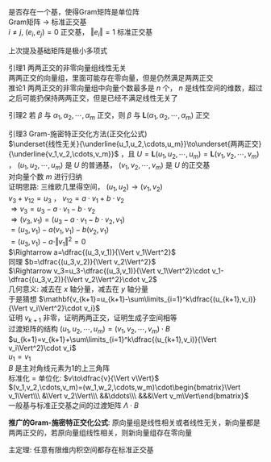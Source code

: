 是否存在一个基，使得Gram矩阵是单位阵    
Gram矩阵 $\to$ 标准正交基    
 $i\neq j,\ (e_i,e_j)=0$ 正交基， $\Vert e_i\Vert=1$ 标准正交基    
    
上次提及基础矩阵是极小多项式    
    
引理1 两两正交的非零向量组线性无关    
两两正交的向量组，里面可能存在零向量，但是仍然满足两两正交    
推论1 两两正交的非零向量组中向量个数最多是 $n$ 个， $n$ 是线性空间的维数，超过之后可能扔保持两两正交，但是已经不满足线性无关了    
    
引理2 若 $\beta$ 与 $\alpha_1,\alpha_2,\cdots,\alpha_m$ 正交，则 $\beta$ 与 $\mathbf L(\alpha_1,\alpha_2,\cdots,\alpha_m)$ 正交    
    
引理3 Gram-施密特正交化方法(正交化公式)    
 $\underset{线性无关}{\underline{u_1,u_2,\cdots,u_m}}\to\underset{两两正交}{\underline{v_1,v_2,\cdots,v_m}}$ ，且 $U=\mathbf L(u_1,u_2,\cdots,u_m)=\mathbf L(v_1,v_2,\cdots,v_m)$ ， $(u_1,u_2,\cdots,u_m)$ 是 $U$ 的普通基， $(v_1,v_2,\cdots,v_m)$ 是 $U$ 的正交基    
对向量个数 $m$ 进行归纳    
证明思路: 三维欧几里得空间， $(u_1,u_2)\to(v_1,v_2)$     
 $v_3+v_{12}=u_3$ ， $v_{12}=a\cdot v_1+b\cdot v_2$     
 $\Rightarrow v_3=u_3-a\cdot v_1-b\cdot v_2$     
 $\Rightarrow(v_3,v_1)=(u_3-a\cdot v_1-b\cdot v_2,v_1)$     
 $=(u_3,v_1)-a(v_1,v_1)-b(v_2,v_1)$     
 $=(u_3,v_1)-a\cdot\Vert v_1\Vert^2=0$     
 $\Rightarrow a=\dfrac{(u_3,v_1)}{\Vert v_1\Vert^2}$     
同理 $b=\dfrac{(u_3,v_2)}{\Vert v_2\Vert^2}$     
 $\Rightarrow v_3=u_3-\dfrac{(u_3,v_1)}{\Vert v_1\Vert^2}\cdot v_1-\dfrac{(u_3,v_2)}{\Vert v_2\Vert^2}\cdot v_2$     
几何意义: 减去在 $x$ 轴分量，减去在 $y$ 轴分量    
于是猜想 $\mathbf{v_{k+1}=u_{k+1}-\sum\limits_{i=1}^k\dfrac{(u_{k+1},v_i)}{\Vert v_i\Vert^2}\cdot v_i}$     
证明 $v_{k+1}$ 非零，证明两两正交，证明生成子空间相等    
过渡矩阵的结构 $(u_1,u_2,\cdots,u_m)=(v_1,v_2,\cdots,v_m)\cdot B$     
 $u_{k+1}=v_{k+1}+\sum\limits_{i=1}^k\dfrac{(u_{k+1},v_i)}{\Vert v_i\Vert^2}\cdot v_i$     
 $u_1=v_1$     
 $B$ 是主对角线元素为1的上三角阵    
标准化 $=$ 单位化:  $v\to\dfrac{v}{\Vert v\Vert}$     
 $(v_1,v_2,\cdots,v_m)=(w_1,w_2,\cdots,w_m)\cdot\begin{bmatrix}\Vert v_1\Vert\\\ &\Vert v_2\Vert\\\ &&\ddots\\\ &&&\Vert v_m\Vert\end{bmatrix}$     
一般基与标准正交基之间的过渡矩阵 $\Lambda\cdot B$     
    
**推广的Gram-施密特正交化公式**: 原向量组是线性相关或者线性无关，新向量都是两两正交的，若原向量组线性相关，则新向量组存在零向量    
    
主定理: 任意有限维内积空间都存在标准正交基    
